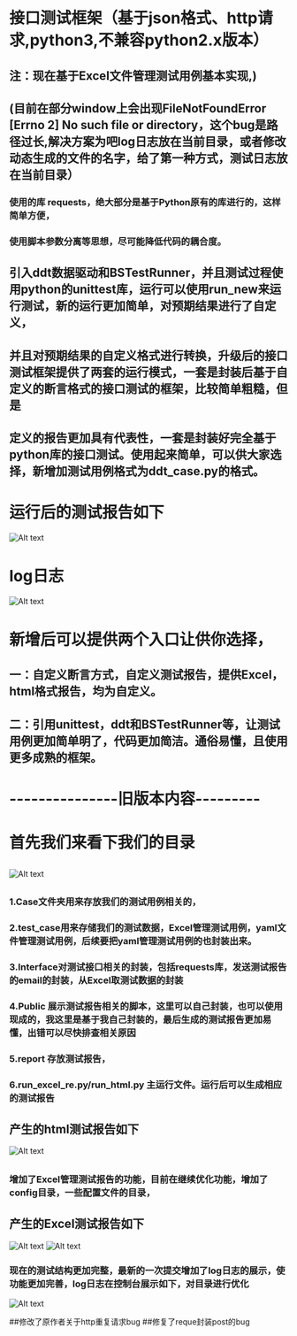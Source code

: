# 接口测试框架（基于json格式、http请求,python3,不兼容python2.x版本） 

## 注：现在基于Excel文件管理测试用例基本实现,)

## (目前在部分window上会出现FileNotFoundError [Errno 2] No such file or directory，这个bug是路径过长,解决方案为吧log日志放在当前目录，或者修改动态生成的文件的名字，给了第一种方式，测试日志放在当前目录）



### 使用的库 requests，绝大部分是基于Python原有的库进行的，这样简单方便，

### 使用脚本参数分离等思想，尽可能降低代码的耦合度。



## 引入ddt数据驱动和BSTestRunner，并且测试过程使用python的unittest库，运行可以使用run_new来运行测试，新的运行更加简单，对预期结果进行了自定义，

## 并且对预期结果的自定义格式进行转换，升级后的接口测试框架提供了两套的运行模式，一套是封装后基于自定义的断言格式的接口测试的框架，比较简单粗糙，但是

## 定义的报告更加具有代表性，一套是封装好完全基于python库的接口测试。使用起来简单，可以供大家选择，新增加测试用例格式为ddt_case.py的格式。

# 运行后的测试报告如下

![Alt text](https://github.com/liwanlei/jiekou-python3/blob/master/img/%E6%96%B0%E7%89%88%E6%9C%AC%E6%B5%8B%E8%AF%95%E6%8A%A5%E5%91%8A.png)

# log日志

![Alt text](https://github.com/liwanlei/jiekou-python3/blob/master/img/xinbanbenlog.png)

#  新增后可以提供两个入口让供你选择，

## 一：自定义断言方式，自定义测试报告，提供Excel，html格式报告，均为自定义。

##  二：引用unittest，ddt和BSTestRunner等，让测试用例更加简单明了，代码更加简洁。通俗易懂，且使用更多成熟的框架。

# ---------------旧版本内容---------


# 首先我们来看下我们的目录

##
![Alt text](https://github.com/liwanlei/jiekou-python3/blob/master/img/xiangmujiegoutu.png)
##
### 1.Case文件夹用来存放我们的测试用例相关的，


### 2.test_case用来存储我们的测试数据，Excel管理测试用例，yaml文件管理测试用例，后续要把yaml管理测试用例的也封装出来。

### 3.Interface对测试接口相关的封装，包括requests库，发送测试报告的email的封装，从Excel取测试数据的封装

### 4.Public 展示测试报告相关的脚本，这里可以自己封装，也可以使用现成的，我这里是基于我自己封装的，最后生成的测试报告更加易懂，出错可以尽快排查相关原因

### 5.report 存放测试报告，

### 6.run_excel_re.py/run_html.py 主运行文件。运行后可以生成相应的测试报告
##

## 产生的html测试报告如下
![Alt text](https://github.com/liwanlei/jiekou/blob/master/img/cebaogaotu.png)
##
### 增加了Excel管理测试报告的功能，目前在继续优化功能，增加了config目录，一些配置文件的目录，
##
## 产生的Excel测试报告如下
![Alt text](https://github.com/liwanlei/jiekou/blob/master/img/excel.png)
![Alt text](https://github.com/liwanlei/jiekou/blob/master/img/excel2.png)
### 现在的测试结构更加完整，最新的一次提交增加了log日志的展示，使功能更加完善，log日志在控制台展示如下，对目录进行优化
![Alt text](https://github.com/liwanlei/jiekou/blob/master/img/log.png)

##修改了原作者关于http重复请求bug
##修复了reque封装post的bug



